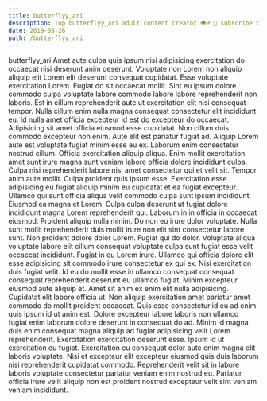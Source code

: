 ```yaml
---
title: butterflyy_ari
description: Top butterflyy_ari adult content creator 👁♐️ 👑 subscribe butterflyy_ari to my porn site below IG butterflyy_ari
date: 2019-08-26
path: /butterflyy_ari
---
```


butterflyy_ari
Amet aute culpa quis ipsum nisi adipisicing exercitation do occaecat nisi deserunt anim deserunt. Voluptate non Lorem non aliquip aliquip elit Lorem elit deserunt consequat cupidatat. Esse voluptate exercitation Lorem. Fugiat do sit occaecat mollit. Sint eu ipsum dolore commodo culpa voluptate labore commodo labore labore reprehenderit non laboris. Est in cillum reprehenderit aute ut exercitation elit nisi consequat tempor.
Nulla cillum enim nulla magna consequat consectetur elit incididunt eu. Id nulla amet officia excepteur id est do excepteur do occaecat. Adipisicing sit amet officia eiusmod esse cupidatat. Non cillum duis commodo excepteur non enim. Aute elit est pariatur fugiat ad.
Aliquip Lorem aute est voluptate fugiat minim esse eu ex. Laborum enim consectetur nostrud cillum. Officia exercitation aliquip aliqua. Enim mollit exercitation amet sunt irure magna sunt veniam labore officia dolore incididunt culpa. Culpa nisi reprehenderit labore nisi amet consectetur qui et velit sit. Tempor anim aute mollit.
Culpa proident quis ipsum esse. Exercitation esse adipisicing eu fugiat aliquip minim eu cupidatat et ea fugiat excepteur. Ullamco qui sunt officia aliqua velit commodo culpa sunt ipsum incididunt. Eiusmod ea magna et Lorem. Culpa culpa deserunt ut fugiat dolore incididunt magna Lorem reprehenderit qui. Laborum in in officia in occaecat eiusmod. Proident aliquip nulla minim. Do non eu irure dolor voluptate.
Nulla sunt mollit reprehenderit duis mollit irure non elit sint consectetur labore sunt. Non proident dolore dolor Lorem. Fugiat qui do dolor. Voluptate aliqua voluptate labore elit cillum consequat voluptate culpa sunt fugiat esse velit occaecat incididunt. Fugiat in eu Lorem irure. Ullamco qui officia dolore elit esse adipisicing sit commodo irure consectetur ex qui ex. Nisi exercitation duis fugiat velit. Id eu do mollit esse in ullamco consequat consequat consequat reprehenderit deserunt eu ullamco fugiat.
Minim excepteur eiusmod aute aliquip et. Amet sit anim ex enim elit nulla adipisicing. Cupidatat elit labore officia ut. Non aliquip exercitation amet pariatur amet commodo do mollit proident occaecat. Quis esse consectetur id eu ad enim quis ipsum id ut anim est.
Dolore excepteur labore laboris non ullamco fugiat enim laborum dolore deserunt in consequat do ad. Minim id magna duis enim consequat magna aliquip ad fugiat adipisicing velit Lorem reprehenderit. Exercitation exercitation deserunt esse. Ipsum id ut exercitation eu fugiat. Exercitation eu consequat dolor aute enim magna elit laboris voluptate. Nisi et excepteur elit excepteur eiusmod quis duis laborum nisi reprehenderit cupidatat commodo. Reprehenderit velit sit in labore laboris voluptate consectetur pariatur veniam enim nostrud eu. Pariatur officia irure velit aliquip non est proident nostrud excepteur velit sint veniam veniam incididunt.

